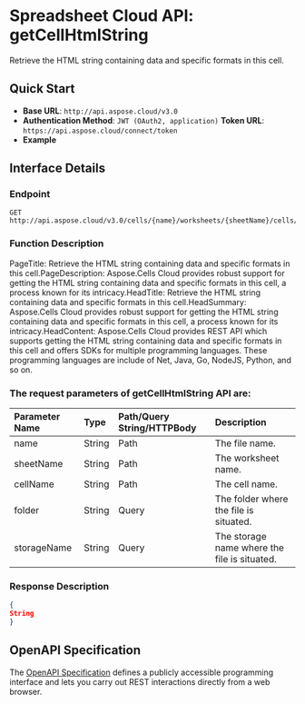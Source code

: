 # **Spreadsheet Cloud API: getCellHtmlString**

Retrieve the HTML string containing data and specific formats in this cell. 


## **Quick Start**

- **Base URL**: `http://api.aspose.cloud/v3.0`
- **Authentication Method**: `JWT (OAuth2, application)`  **Token URL**: `https://api.aspose.cloud/connect/token`
- **Example** 

## **Interface Details**

### **Endpoint** 

```
GET http://api.aspose.cloud/v3.0/cells/{name}/worksheets/{sheetName}/cells/{cellName}/htmlstring
```
### **Function Description**
PageTitle: Retrieve the HTML string containing data and specific formats in this cell.PageDescription: Aspose.Cells Cloud provides robust support for getting the HTML string containing data and specific formats in this cell, a process known for its intricacy.HeadTitle: Retrieve the HTML string containing data and specific formats in this cell.HeadSummary: Aspose.Cells Cloud provides robust support for getting the HTML string containing data and specific formats in this cell, a process known for its intricacy.HeadContent: Aspose.Cells Cloud provides REST API which supports getting the HTML string containing data and specific formats in this cell and offers SDKs for multiple programming languages. These programming languages are include of Net, Java, Go, NodeJS, Python, and so on.

### The request parameters of **getCellHtmlString** API are: 

| Parameter Name | Type | Path/Query String/HTTPBody | Description | 
| :- | :- | :- |:- | 
|name|String|Path|The file name.|
|sheetName|String|Path|The worksheet name.|
|cellName|String|Path|The cell name.|
|folder|String|Query|The folder where the file is situated.|
|storageName|String|Query|The storage name where the file is situated.|

### **Response Description**
```json
{
String
}
```


## OpenAPI Specification

The [OpenAPI Specification](https://reference.aspose.cloud/cells/#/CellsController/GetCellHtmlString) defines a publicly accessible programming interface and lets you carry out REST interactions directly from a web browser.


